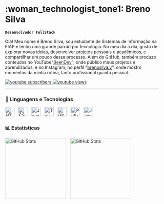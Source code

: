 # :woman_technologist_tone1: Breno Silva

**`Desenvolvedor FullStack`**

Olá! Meu nome é Breno Silva, sou estudante de Sistemas de Informação na FIAP e tenho uma grande paixão por tecnologia. No meu dia a dia, gosto de explorar novas ideias, desenvolver projetos pessoais e acadêmicos, e compartilhar um pouco desse processo. Além do GitHub, também produzo conteúdos no YouTube"[BeenDev](https://www.youtube.com/channel/UCytnuxkmvdUwMnj0aodZh7g)", onde publico meus projetos e aprendizados, e no Instagram, no perfil "[brenosilva.v](https://www.instagram.com/brenosilva.v/?__pwa=1#)", onde mostro momentos da minha rotina, tanto profissional quanto pessoal.

<p align="left">
    <a href="https://www.youtube.com/channel/UCytnuxkmvdUwMnj0aodZh7g">
        <img 
            alt="youtube subscribers" 
            title="Inscreva-se no meu canal" 
            src="https://custom-icon-badges.demolab.com/youtube/channel/subscribers/UCytnuxkmvdUwMnj0aodZh7g?color=%23E05D44&label=Inscreva-se&logo=video&logoColor=white&style=for-the-badge&labelColor=CE4630"
        />
    </a>
    <a href="https://www.youtube.com/channel/UCytnuxkmvdUwMnj0aodZh7g">
        <img 
            alt="youtube views" 
            title="Vizualizações no YouTube" 
            src="https://custom-icon-badges.demolab.com/youtube/channel/views/UCytnuxkmvdUwMnj0aodZh7g?color=%23E1AD0E&logo=eye&logoColor=white&style=for-the-badge&labelColor=C79600"
        />
    </a>
        

</p>

---

### :robot: Linguagens e Tecnologias

<img 
    align="left" 
    alt="HTML"
    title="HTML" 
    width="30px" 
    style="padding-right: 10px;" 
    src="https://cdn.jsdelivr.net/gh/devicons/devicon@latest/icons/html5/html5-original.svg" 
/>
<img 
    align="left" 
    alt="CSS" 
    title="CSS"
    width="30px" 
    style="padding-right: 10px;" 
    src="https://cdn.jsdelivr.net/gh/devicons/devicon@latest/icons/css3/css3-original.svg" 
/>
<img 
    align="left" 
    alt="JavaScript" 
    title="JavaScript"
    width="30px" 
    style="padding-right: 10px;" 
    src="https://cdn.jsdelivr.net/gh/devicons/devicon@latest/icons/javascript/javascript-original.svg" 
/>
<img 
    align="left" 
    alt="Tailwind" 
    title="Tailwind"
    width="30px" 
    style="padding-right: 10px;" 
    src="https://cdn.jsdelivr.net/gh/devicons/devicon@latest/icons/tailwindcss/tailwindcss-original.svg" 
/>
<img 
    align="left" 
    alt="Git" 
    title="Git"
    width="30px" 
    style="padding-right: 10px;" 
    src="https://cdn.jsdelivr.net/gh/devicons/devicon@latest/icons/git/git-original.svg" 
/>
<img 
    align="left" 
    alt="Python" 
    title="Python"
    width="30px" 
    style="padding-right: 10px;" 
    src="https://cdn.jsdelivr.net/gh/devicons/devicon@latest/icons/python/python-original.svg" 
/>
<img 
    align="left" 
    alt="Java" 
    title="Java"
    width="30px" 
    style="padding-right: 10px;" 
    src="https://cdn.jsdelivr.net/gh/devicons/devicon@latest/icons/java/java-original.svg"
/>
<br/>
<br/>

### :bar_chart: Estatísticas

<p>
  <img 
    align="left" 
    alt="GitHub Stats" 
    height="200" 
    style="padding-right: 10px;" 
    src="https://github-readme-stats.vercel.app/api?username=beendev21&show_icons=true&theme=radical&include_all_commits=true&locale=pt-br" 
  />

<img 
      align="left" 
      alt="GitHub Stats" 
      height="200" 
      src="https://github-readme-stats.vercel.app/api/top-langs/?username=beendev21&theme=tokyonight&layout=compact&custom_title=Tecnologias&langs_count=9" 
  />

</p>

